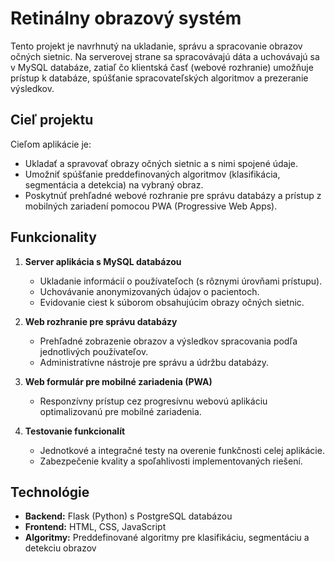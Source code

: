 # Retinálny obrazový systém

Tento projekt je navrhnutý na ukladanie, správu a spracovanie obrazov očných sietnic. Na serverovej strane sa spracovávajú dáta a uchovávajú sa v MySQL databáze, zatiaľ čo klientská časť (webové rozhranie) umožňuje prístup k databáze, spúšťanie spracovateľských algoritmov a prezeranie výsledkov.

## Cieľ projektu

Cieľom aplikácie je:
- Ukladať a spravovať obrazy očných sietnic a s nimi spojené údaje.
- Umožniť spúšťanie preddefinovaných algoritmov (klasifikácia, segmentácia a detekcia) na vybraný obraz.
- Poskytnúť prehľadné webové rozhranie pre správu databázy a prístup z mobilných zariadení pomocou PWA (Progressive Web Apps).

## Funkcionality

1. **Server aplikácia s MySQL databázou**  
   - Ukladanie informácií o používateľoch (s rôznymi úrovňami prístupu).  
   - Uchovávanie anonymizovaných údajov o pacientoch.  
   - Evidovanie ciest k súborom obsahujúcim obrazy očných sietnic.

2. **Web rozhranie pre správu databázy**  
   - Prehľadné zobrazenie obrazov a výsledkov spracovania podľa jednotlivých používateľov.  
   - Administratívne nástroje pre správu a údržbu databázy.

3. **Web formulár pre mobilné zariadenia (PWA)**  
   - Responzívny prístup cez progresívnu webovú aplikáciu optimalizovanú pre mobilné zariadenia.
   

4. **Testovanie funkcionalít**  
   - Jednotkové a integračné testy na overenie funkčnosti celej aplikácie.  
   - Zabezpečenie kvality a spoľahlivosti implementovaných riešení.

## Technológie

- **Backend:** Flask (Python) s PostgreSQL databázou
- **Frontend:** HTML, CSS, JavaScript
- **Algoritmy:** Preddefinované algoritmy pre klasifikáciu, segmentáciu a detekciu obrazov


